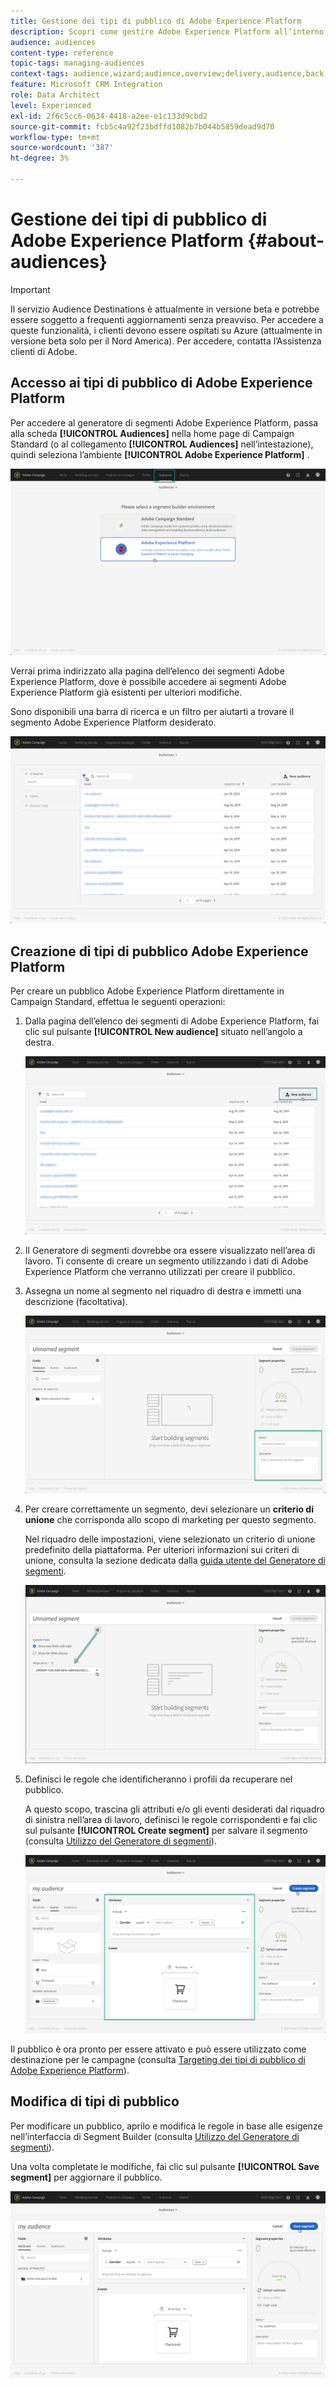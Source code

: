 ```yaml
---
title: Gestione dei tipi di pubblico di Adobe Experience Platform
description: Scopri come gestire Adobe Experience Platform all’interno di Campaign Standard.
audience: audiences
content-type: reference
topic-tags: managing-audiences
context-tags: audience,wizard;audience,overview;delivery,audience,back
feature: Microsoft CRM Integration
role: Data Architect
level: Experienced
exl-id: 2f6c5cc6-0634-4418-a2ee-e1c133d9cbd2
source-git-commit: fcb5c4a92f23bdffd1082b7b044b5859dead9d70
workflow-type: tm+mt
source-wordcount: '387'
ht-degree: 3%

---
```


# Gestione dei tipi di pubblico di Adobe Experience Platform {#about-audiences}

>[!IMPORTANT]
>
>Il servizio Audience Destinations è attualmente in versione beta e potrebbe essere soggetto a frequenti aggiornamenti senza preavviso. Per accedere a queste funzionalità, i clienti devono essere ospitati su Azure (attualmente in versione beta solo per il Nord America). Per accedere, contatta l’Assistenza clienti di Adobe.

## Accesso ai tipi di pubblico di Adobe Experience Platform

Per accedere al generatore di segmenti Adobe Experience Platform, passa alla scheda **[!UICONTROL Audiences]** nella home page di Campaign Standard (o al collegamento **[!UICONTROL Audiences]** nell’intestazione), quindi seleziona l’ambiente **[!UICONTROL Adobe Experience Platform]** .

![](assets/aep_audiences_access.png)

Verrai prima indirizzato alla pagina dell’elenco dei segmenti Adobe Experience Platform, dove è possibile accedere ai segmenti Adobe Experience Platform già esistenti per ulteriori modifiche.

Sono disponibili una barra di ricerca e un filtro per aiutarti a trovare il segmento Adobe Experience Platform desiderato.

![](assets/aep_audiences_list.png)

## Creazione di tipi di pubblico Adobe Experience Platform

Per creare un pubblico Adobe Experience Platform direttamente in Campaign Standard, effettua le seguenti operazioni:

1. Dalla pagina dell’elenco dei segmenti di Adobe Experience Platform, fai clic sul pulsante **[!UICONTROL New audience]** situato nell’angolo a destra.

   ![](assets/aep_audiences_creation_create.png)

1. Il Generatore di segmenti dovrebbe ora essere visualizzato nell’area di lavoro. Ti consente di creare un segmento utilizzando i dati di Adobe Experience Platform che verranno utilizzati per creare il pubblico.

1. Assegna un nome al segmento nel riquadro di destra e immetti una descrizione (facoltativa).

   ![](assets/aep_audiences_creation_edit_name.png)

1. Per creare correttamente un segmento, devi selezionare un **criterio di unione** che corrisponda allo scopo di marketing per questo segmento.

   Nel riquadro delle impostazioni, viene selezionato un criterio di unione predefinito della piattaforma. Per ulteriori informazioni sui criteri di unione, consulta la sezione dedicata dalla [guida utente del Generatore di segmenti](https://experienceleague.adobe.com/docs/experience-platform/segmentation/ui/overview.html).

   ![](assets/aep_audiences_mergepolicy.png)

1. Definisci le regole che identificheranno i profili da recuperare nel pubblico.

   A questo scopo, trascina gli attributi e/o gli eventi desiderati dal riquadro di sinistra nell’area di lavoro, definisci le regole corrispondenti e fai clic sul pulsante **[!UICONTROL Create segment]** per salvare il segmento (consulta [Utilizzo del Generatore di segmenti](../../integrating/using/aep-using-segment-builder.md)).

   ![](assets/aep_audiences_creation_query.png)

Il pubblico è ora pronto per essere attivato e può essere utilizzato come destinazione per le campagne (consulta [Targeting dei tipi di pubblico di Adobe Experience Platform](../../integrating/using/aep-targeting-audiences.md)).

## Modifica di tipi di pubblico

Per modificare un pubblico, aprilo e modifica le regole in base alle esigenze nell’interfaccia di Segment Builder (consulta [Utilizzo del Generatore di segmenti](../../integrating/using/aep-using-segment-builder.md)).

Una volta completate le modifiche, fai clic sul pulsante **[!UICONTROL Save segment]** per aggiornare il pubblico.

![](assets/aep_audiences_editing.png)
